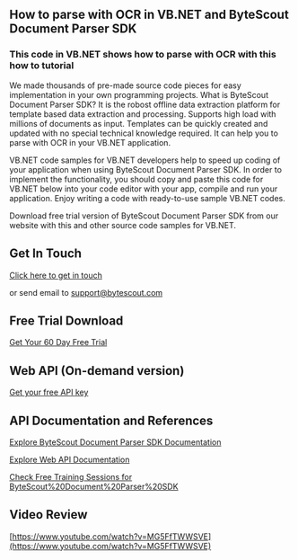 ## How to parse with OCR in VB.NET and ByteScout Document Parser SDK

### This code in VB.NET shows how to parse with OCR with this how to tutorial

We made thousands of pre-made source code pieces for easy implementation in your own programming projects. What is ByteScout Document Parser SDK? It is the robost offline data extraction platform for template based data extraction and processing. Supports high load with millions of documents as input. Templates can be quickly created and updated with no special technical knowledge required. It can help you to parse with OCR in your VB.NET application.

VB.NET code samples for VB.NET developers help to speed up coding of your application when using ByteScout Document Parser SDK. In order to implement the functionality, you should copy and paste this code for VB.NET below into your code editor with your app, compile and run your application. Enjoy writing a code with ready-to-use sample VB.NET codes.

Download free trial version of ByteScout Document Parser SDK from our website with this and other source code samples for VB.NET.

## Get In Touch

[Click here to get in touch](https://bytescout.zendesk.com/hc/en-us/requests/new?subject=ByteScout%20Document%20Parser%20SDK%20Question)

or send email to [support@bytescout.com](mailto:support@bytescout.com?subject=ByteScout%20Document%20Parser%20SDK%20Question) 

## Free Trial Download

[Get Your 60 Day Free Trial](https://bytescout.com/download/web-installer?utm_source=github-readme)

## Web API (On-demand version)

[Get your free API key](https://pdf.co/documentation/api?utm_source=github-readme)

## API Documentation and References

[Explore ByteScout Document Parser SDK Documentation](https://bytescout.com/documentation/index.html?utm_source=github-readme)

[Explore Web API Documentation](https://pdf.co/documentation/api?utm_source=github-readme)

[Check Free Training Sessions for ByteScout%20Document%20Parser%20SDK](https://academy.bytescout.com/)

## Video Review

[https://www.youtube.com/watch?v=MG5FfTWWSVE](https://www.youtube.com/watch?v=MG5FfTWWSVE)